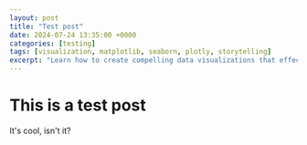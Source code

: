 ```yaml
---
layout: post
title: "Test post"
date: 2024-07-24 13:35:00 +0000
categories: [testing]
tags: [visualization, matplotlib, seaborn, plotly, storytelling]
excerpt: "Learn how to create compelling data visualizations that effectively communicate insights and tell meaningful stories with your data."
---
```


# This is a test post

It's cool, isn't it?